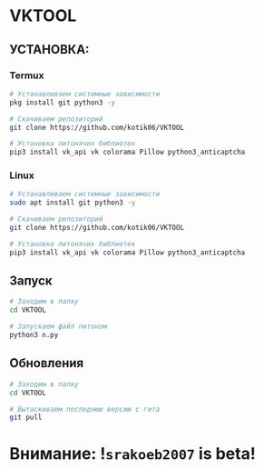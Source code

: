 # VKTOOL

## УСТАНОВКА:

### Termux

```bash
# Устанавливаем системные зависимости
pkg install git python3 -y

# Скачиваем репозиторий
git clone https://github.com/kotik06/VKTOOL

# Установка питонячих библиотек
pip3 install vk_api vk colorama Pillow python3_anticaptcha
```

### Linux

```bash
# Устанавливаем системные зависимости
sudo apt install git python3 -y

# Скачиваем репозиторий
git clone https://github.com/kotik06/VKTOOL

# Установка питонячих библиотек
pip3 install vk_api vk colorama Pillow python3_anticaptcha
```
## Запуск
```bash
# Заходим в папку
cd VKTOOL

# Запускаем файл питоном
python3 n.py
```
## Обновления
```bash
# Заходим в папку
cd VKTOOL

# Вытаскиваем последнюю версию с гита
git pull 
```
# Внимание: !`srakoeb2007` is beta! 
